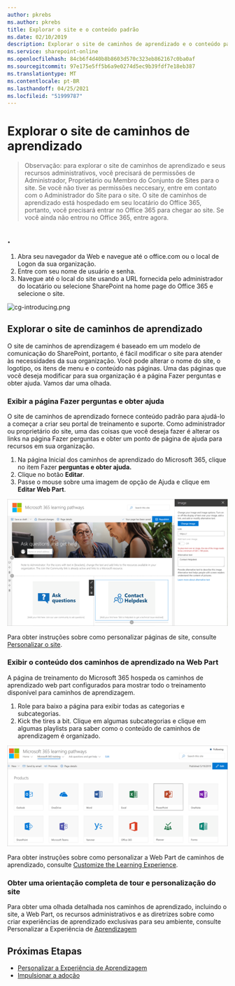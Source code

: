 ```yaml
---
author: pkrebs
ms.author: pkrebs
title: Explorar o site e o conteúdo padrão
ms.date: 02/10/2019
description: Explorar o site de caminhos de aprendizado e o conteúdo padrão
ms.service: sharepoint-online
ms.openlocfilehash: 84cb6f4d40b8b8603d570c323eb862167c0ba0af
ms.sourcegitcommit: 97e175e5ff5b6a9e0274d5ec9b39fdf7e18eb387
ms.translationtype: MT
ms.contentlocale: pt-BR
ms.lasthandoff: 04/25/2021
ms.locfileid: "51999787"
---
```

# <a name="explore-the-learning-pathways-site"></a>Explorar o site de caminhos de aprendizado

> Observação: para explorar o site de caminhos de aprendizado e seus recursos administrativos, você precisará de permissões de Administrador, Proprietário ou Membro do Conjunto de Sites para o site. Se você não tiver as permissões neccesary, entre em contato com o Administrador do Site para o site. O site de caminhos de aprendizado está hospedado em seu locatário do Office 365, portanto, você precisará entrar no Office 365 para chegar ao site. Se você ainda não entrou no Office 365, entre agora. 

## <a name="sign-in-to-office-365"></a>. 

1.  Abra seu navegador da Web e navegue até o office.com ou o local de Logon da sua organização. 
2.  Entre com seu nome de usuário e senha.
3.  Navegue até o local do site usando a URL fornecida pelo administrador do locatário ou selecione SharePoint na home page do Office 365 e selecione o site. 

![cg-introducing.png](media/cg-introducing.png)

## <a name="explore-the-learning-pathways-site"></a>Explorar o site de caminhos de aprendizado

O site de caminhos de aprendizagem é baseado em um modelo de comunicação do SharePoint, portanto, é fácil modificar o site para atender às necessidades da sua organização. Você pode alterar o nome do site, o logotipo, os itens de menu e o conteúdo nas páginas. Uma das páginas que você deseja modificar para sua organização é a página Fazer perguntas e obter ajuda. Vamos dar uma olhada.

### <a name="view-the-ask-questions-and-get-help-page"></a>Exibir a página Fazer perguntas e obter ajuda

O site de caminhos de aprendizado fornece conteúdo padrão para ajudá-lo a começar a criar seu portal de treinamento e suporte. Como administrador ou proprietário do site, uma das coisas que você deseja fazer é  alterar os links na página Fazer perguntas e obter um ponto de página de ajuda para recursos em sua organização. 

1.  Na página Inicial dos caminhos de aprendizado do Microsoft 365, clique no item Fazer **perguntas e obter ajuda.**
2.  Clique no botão **Editar**.
3.  Passe o mouse sobre uma imagem de opção de Ajuda e clique em **Editar Web Part**.

![cg-edithelp.png](media/cg-edithelp.png)

Para obter instruções sobre como personalizar páginas de site, consulte [Personalizar o site](custom_edithelp.md).

### <a name="view-the-learning-pathways-content-in-the-web-part"></a>Exibir o conteúdo dos caminhos de aprendizado na Web Part
A página de treinamento do Microsoft 365 hospeda os caminhos de aprendizado web part configurados para mostrar todo o treinamento disponível para caminhos de aprendizagem. 

1. Role para baixo a página para exibir todas as categorias e subcategorias.
2. Kick the tires a bit. Clique em algumas subcategorias e clique em algumas playlists para saber como o conteúdo de caminhos de aprendizagem é organizado. 

![cg-gotoall.png](media/cg-gotoall.png)

Para obter instruções sobre como personalizar a Web Part de caminhos de aprendizado, consulte [Customize the Learning Experience](custom_overview.md).

### <a name="get-a-complete-site-tour-and-customization-guidance"></a>Obter uma orientação completa de tour e personalização do site
Para obter uma olhada detalhada nos caminhos de aprendizado, incluindo o site, a Web Part, os recursos administrativos e as diretrizes sobre como criar experiências de aprendizado exclusivas para seu ambiente, consulte Personalizar a Experiência de [Aprendizagem](custom_overview.md)

## <a name="next-steps"></a>Próximas Etapas
- [Personalizar a Experiência de Aprendizagem](custom_overview.md)
- [Impulsionar a adoção](driveadoption.md) 
